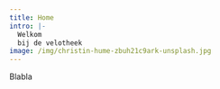 ```yaml
---
title: Home
intro: |-
  Welkom
  bij de velotheek
image: /img/christin-hume-zbuh21c9ark-unsplash.jpg
---
```

Blabla